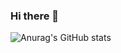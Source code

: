 ### Hi there 👋
![Anurag's GitHub stats](https://github-readme-stats.vercel.app/api?username=Neha152001&show_icons=true&theme=radical)



<!--
**Neha152001/Neha152001** is a ✨ _special_ ✨ repository because its `README.md` (this file) appears on your GitHub profile.

Here are some ideas to get you started:

- 🔭 I’m currently working on ...
- 🌱 I’m currently learning ...
- 👯 I’m looking to collaborate on ...
- 🤔 I’m looking for help with ...
- 💬 Ask me about ...
- 📫 How to reach me: ...
- 😄 Pronouns: ...
- ⚡ Fun fact: ...
-->
